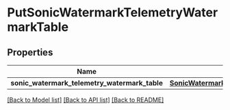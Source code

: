 # PutSonicWatermarkTelemetryWatermarkTable

## Properties
Name | Type | Description | Notes
------------ | ------------- | ------------- | -------------
**sonic_watermark_telemetry_watermark_table** | [**SonicWatermarkTelemetryWatermarkTableSonicwatermarktelemetryWATERMARKTABLE**](SonicWatermarkTelemetryWatermarkTableSonicwatermarktelemetryWATERMARKTABLE.md) |  | [optional] 

[[Back to Model list]](../README.md#documentation-for-models) [[Back to API list]](../README.md#documentation-for-api-endpoints) [[Back to README]](../README.md)


